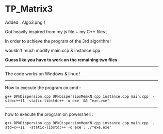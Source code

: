 # TP_Matrix3

Added : Algo3.png !

Got heavily inspired from my js file + my C++ files  ;

In order to achieve the program of the 3rd algorithm !

wouldn't much modify main.ccp & instance.cpp

**Guess like you have to work on the remaining two files**

-------------------------------------------------------

The code works on Windows & linux !

-------------------------------------------------------

How to execute the program on cmd :

`g++ DPkDispersion.cpp DPkDispersionMemKN.cpp instance.cpp main.cpp  -std=c++11 -static-libstdc++ -o exe  && "exe.exe"`

-------------------------------------------------------
how to execute the program on powershell :

`g++ DPkDispersion.cpp DPkDispersionMemKN.cpp instance.cpp main.cpp  -std=c++11  -static-libstdc++ -o exe ; ./"exe.exe"`
